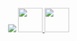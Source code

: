 <img src="https://capsule-render.vercel.app/api?type=rounded&height=300&color=gradient&text=CodeLikeAlexito%20&desc=Where%20ordinary%20coding%20becomes%20extraordinary!" />
<a href="https://www.linkedin.com/in/aleksandar-ivanov-847968152/">
<img height="50" src="https://github.com/user-attachments/assets/e75d7b36-d39b-4ac8-9700-41f159614a15" />
</a>
<a href="https://www.facebook.com/aleksandar.ivanov.568/">
<img height="50" src="https://github.com/user-attachments/assets/a97ab52b-580b-417a-b17e-1f78cbe9d4bd" />
</a>


